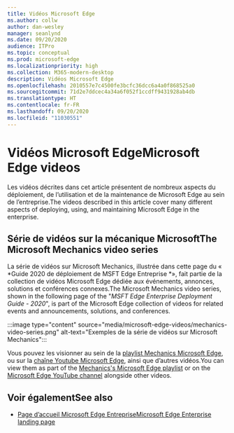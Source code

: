 ```yaml
---
title: Vidéos Microsoft Edge
ms.author: collw
author: dan-wesley
manager: seanlynd
ms.date: 09/20/2020
audience: ITPro
ms.topic: conceptual
ms.prod: microsoft-edge
ms.localizationpriority: high
ms.collection: M365-modern-desktop
description: Vidéos Microsoft Edge
ms.openlocfilehash: 2010557e7c4500fe3bcfc36dcc6a4a0f868525a0
ms.sourcegitcommit: 71d2e7ddcec4a34a6f052f1ccdff9431928ab4db
ms.translationtype: HT
ms.contentlocale: fr-FR
ms.lasthandoff: 09/20/2020
ms.locfileid: "11030551"
---
```

# <span data-ttu-id="157e4-103">Vidéos Microsoft Edge</span><span class="sxs-lookup"><span data-stu-id="157e4-103">Microsoft Edge videos</span></span>

<span data-ttu-id="157e4-104">Les vidéos décrites dans cet article présentent de nombreux aspects du déploiement, de l’utilisation et de la maintenance de Microsoft Edge au sein de l’entreprise.</span><span class="sxs-lookup"><span data-stu-id="157e4-104">The videos described in this article cover many different aspects of deploying, using, and maintaining Microsoft Edge in the enterprise.</span></span>

## <span data-ttu-id="157e4-105">Série de vidéos sur la mécanique Microsoft</span><span class="sxs-lookup"><span data-stu-id="157e4-105">The Microsoft Mechanics video series</span></span>

<span data-ttu-id="157e4-106">La série de vidéos sur Microsoft Mechanics, illustrée dans cette page du « \*Guide 2020 de déploiement de MSFT Edge Entreprise \*», fait partie de la collection de vidéos Microsoft Edge dédiée aux événements, annonces, solutions et conférences connexes.</span><span class="sxs-lookup"><span data-stu-id="157e4-106">The Microsoft Mechanics video series, shown in the following page of the "*MSFT Edge Enterprise Deployment Guide - 2020*", is part of the Microsoft Edge collection of videos for related events and announcements, solutions, and conferences.</span></span>

:::image type="content" source="media/microsoft-edge-videos/mechanics-video-series.png" alt-text="Exemples de la série de vidéos sur Microsoft Mechanics":::

<span data-ttu-id="157e4-108">Vous pouvez les visionner au sein de la [playlist Mechanics Microsoft Edge](https://www.youtube.com/playlist?list=PLXtHYVsvn_b-uXh1tMeYpT-0iD8tD3tFy), ou sur la [chaîne Youtube Microsoft Edge](https://www.youtube.com/channel/UCIGx7oT8p6-jUpOfg98yelA), ainsi que d’autres vidéos.</span><span class="sxs-lookup"><span data-stu-id="157e4-108">You can view them as part of the [Mechanics's Microsoft Edge playlist](https://www.youtube.com/playlist?list=PLXtHYVsvn_b-uXh1tMeYpT-0iD8tD3tFy) or on the [Microsoft Edge YouTube channel](https://www.youtube.com/channel/UCIGx7oT8p6-jUpOfg98yelA) alongside other videos.</span></span>

## <span data-ttu-id="157e4-109">Voir également</span><span class="sxs-lookup"><span data-stu-id="157e4-109">See also</span></span>

- [<span data-ttu-id="157e4-110">Page d’accueil Microsoft Edge Entreprise</span><span class="sxs-lookup"><span data-stu-id="157e4-110">Microsoft Edge Enterprise landing page</span></span>](https://aka.ms/EdgeEnterprise)